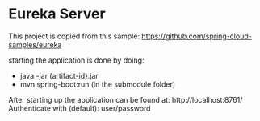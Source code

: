 # Eureka Server
This project is copied from this sample: https://github.com/spring-cloud-samples/eureka

starting the application is done by doing:
* java -jar (artifact-id}.jar
* mvn spring-boot:run (in the submodule folder)

After starting up the application can be found at: http://localhost:8761/
Authenticate with (default): user/password
